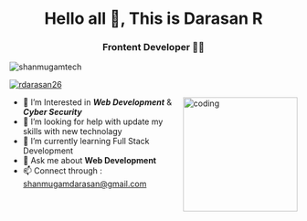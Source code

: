 <h1 align = "center">Hello all 👋, This is Darasan R</h1>
<h3 align = "center" > Frontent Developer 🧑‍💻</h3>
<p align="left"> <img src="https://komarev.com/ghpvc/?username=shanmugamtech&label=Profile%20views&color=0e75b6&style=flat" alt="shanmugamtech" /> </p>
<p align="left"> <a href="https://twitter.com/rdarasan26" target="blank"><img src="https://img.shields.io/twitter/follow/rdarasan26?logo=twitter&style=for-the-badge" alt="rdarasan26" /></a> </p>
<img width = "200" align = "right" alt="coding" src="https://camo.githubusercontent.com/c1dcb74cc1c1835b1d716f5051499a2814c683c806b15f04b0eba492863703e9/68747470733a2f2f63646e2e6472696262626c652e636f6d2f75736572732f3733303730332f73637265656e73686f74732f363538313234332f6176656e746f2e676966"/>

- 👀 I’m Interested in ***Web Development*** & ***Cyber Security***
- 🤝 I’m looking for help with update my skills with new technolagy 
- 🌱 I’m currently learning Full Stack Development
- 💬 Ask me about **Web Development** 
- 📫 Connect through : shanmugamdarasan@gmail.com

